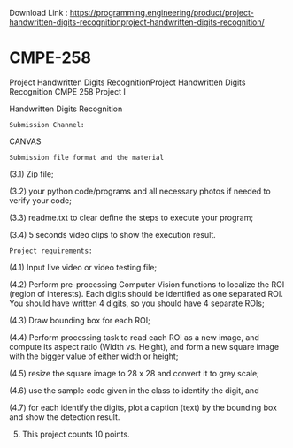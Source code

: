 Download Link : https://programming.engineering/product/project-handwritten-digits-recognitionproject-handwritten-digits-recognition/

# CMPE-258
Project Handwritten Digits RecognitionProject Handwritten Digits Recognition
CMPE 258 Project I

Handwritten Digits Recognition

    Submission Channel:

CANVAS

    Submission file format and the material

(3.1) Zip file;

(3.2) your python code/programs and all necessary photos if needed to verify your code;

(3.3) readme.txt to clear define the steps to execute your program;

(3.4) 5 seconds video clips to show the execution result.

    Project requirements:

(4.1) Input live video or video testing file;

(4.2) Perform pre-processing Computer Vision functions to localize the ROI (region of interests). Each digits should be identified as one separated ROI. You should have written 4 digits, so you should have 4 separate ROIs;

(4.3) Draw bounding box for each ROI;

(4.4) Perform processing task to read each ROI as a new image, and compute its aspect ratio (Width vs. Height), and form a new square image with the bigger value of either width or height;

(4.5) resize the square image to 28 x 28 and convert it to grey scale;

(4.6) use the sample code given in the class to identify the digit, and

(4.7) for each identify the digits, plot a caption (text) by the bounding box and show the detection result.

5. This project counts 10 points.
